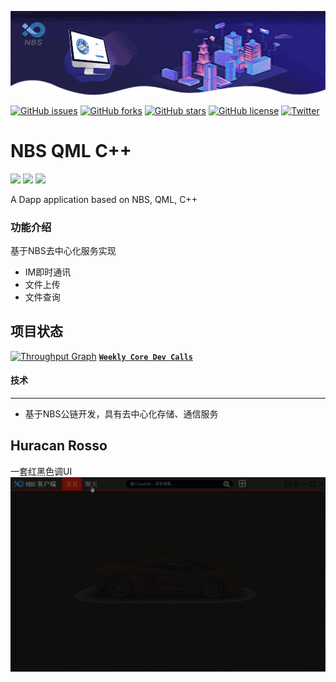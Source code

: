 ![banner](https://github.com/NBSChain/NBS-QML/blob/master/doc/banner.gif)


[![GitHub issues](https://img.shields.io/github/issues/NBSChain/NBS-QML.svg)](https://github.com/NBSChain/NBS-QML/issues)
[![GitHub forks](https://img.shields.io/github/forks/NBSChain/NBS-QML.svg)](https://github.com/NBSChain/NBS-QML/network)
[![GitHub stars](https://img.shields.io/github/stars/NBSChain/NBS-QML.svg)](https://github.com/NBSChain/NBS-QML/stargazers)
[![GitHub license](https://img.shields.io/github/license/NBSChain/NBS-QML.svg)](https://github.com/NBSChain/NBS-QML/blob/master/LICENSE)
[![Twitter](https://img.shields.io/twitter/url/https/github.com/NBSChain/NBS-QML.svg?style=social)](https://twitter.com/intent/tweet?text=Wow:&url=https%3A%2F%2Fgithub.com%2FNBSChain%2FNBS-QML)

# NBS QML C++
![](https://img.shields.io/badge/Qt-5.11-blue.svg)
![](https://img.shields.io/badge/QtQuick-2.2-green.svg)
![](https://img.shields.io/badge/C++-red.svg)

A Dapp application based on NBS, QML, C++

### 功能介绍
基于NBS去中心化服务实现
  - IM即时通讯
  - 文件上传
  - 文件查询






## 项目状态
[![Throughput Graph](https://graphs.waffle.io/NBSChain/NBS-QML/throughput.svg)](https://waffle.io/NBSChain/NBS-QML/metrics/throughput)
[**`Weekly Core Dev Calls`**](https://github.com/NBSChain/pm/issues/1)

#### 技术
***
* 基于NBS公链开发，具有去中心化存储、通信服务

## Huracan Rosso
一套红黑色调UI
![](https://github.com/NBSChain/NBS-QML/blob/master/doc/NBS-operator.gif?raw=true)

